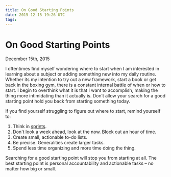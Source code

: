 ```yaml
---
title: On Good Starting Points
date: 2015-12-15 19:26 UTC
tags:
---
```


# On Good Starting Points
<time>December 15th, 2015</time>

I oftentimes find myself wondering where to start when I am interested in learning about a subject or adding something new into my daily routine. Whether its my intention to try out a new framework, start a book or get back in the boxing gym, there is a constant internal battle of when or how to start. I begin to overthink what it is that I want to accomplish, making the thing more intimidating than it actually is. Don’t allow your search for a good starting point hold you back from starting something today.

If you find yourself struggling to figure out where to start, remind yourself to:

1. Think in [sprints](http://www.gv.com/sprint/).
1. Don't look a week ahead, look at the now. Block out an hour of time.
1. Create small, actionable to-do lists.
1. Be precise. Generalities create larger tasks.
1. Spend less time organizing and more time doing the thing.

Searching for a good starting point will stop you from starting at all. The best starting point is personal accountability and actionable tasks – no matter how big or small.